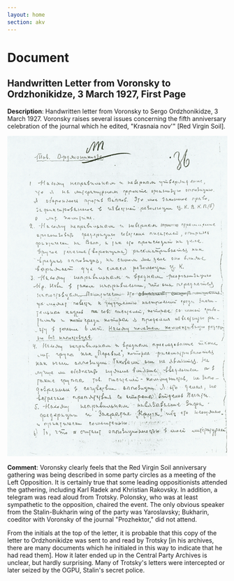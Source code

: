 ```yaml
---
layout: home
section: akv
---
```

# Document
## Handwritten Letter from Voronsky to Ordzhonikidze, 3 March 1927, First Page

**Description**: Handwritten letter from Voronsky to Sergo Ordzhonikidze, 3 March 1927.
Voronsky raises several issues concerning the fifth anniversary celebration of the journal
which he edited, &quot;Krasnaia nov'&quot; [Red Virgin Soil].

![](../Documents/AKV_SO270303a.jpg)

**Comment**: Voronsky clearly feels that the Red Virgin Soil anniversary gathering was being
described in some party circles as a meeting of the Left Opposition. It is certainly true that
some leading oppositionists attended the gathering, including Karl Radek and Khristian Rakovsky.
In addition, a telegram was read aloud from Trotsky. Polonsky, who was at least sympathetic to
the opposition, chaired the event. The only obvious speaker from the Stalin-Bukharin wing of
the party was Yaroslavsky; Bukharin, coeditor with Voronsky of the journal "Prozhektor," did
not attend.

From the initials at the top of the letter, it is probable that this copy of the letter to
Ordzhonikidze was sent to and read by Trotsky [in his archives, there are many documents which
he initialed in this way to indicate that he had read them]. How it later ended up in the
Central Party Archives is unclear, but hardly surprising. Many of Trotsky's letters were
intercepted or later seized by the OGPU, Stalin's secret police.